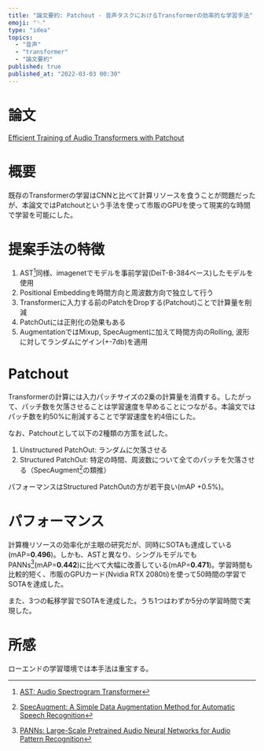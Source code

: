 ```yaml
---
title: "論文要約: Patchout - 音声タスクにおけるTransformerの効率的な学習手法"
emoji: "🪡"
type: "idea"
topics:
  - "音声"
  - "transformer"
  - "論文要約"
published: true
published_at: "2022-03-03 00:30"
---
```


# 論文

[Efficient Training of Audio Transformers with Patchout](https://arxiv.org/abs/2110.05069v2)

# 概要

既存のTransformerの学習はCNNと比べて計算リソースを食うことが問題だったが、本論文ではPatchoutという手法を使って市販のGPUを使って現実的な時間で学習を可能にした。

# 提案手法の特徴

1. AST[^3]同様、imagenetでモデルを事前学習(DeiT-B-384ベース)したモデルを使用
2. Positional Embeddingを時間方向と周波数方向で独立して行う
3. Transformerに入力する前のPatchをDropする(Patchout)ことで計算量を削減
4. PatchOutには正則化の効果もある
5. AugmentationではMixup, SpecAugmentに加えて時間方向のRolling, 波形に対してランダムにゲイン(+-7db)を適用

# Patchout

Transformerの計算には入力パッチサイズの2乗の計算量を消費する。したがって、パッチ数を欠落させることは学習速度を早めることにつながる。本論文ではパッチ数を約50%に削減することで学習速度を約4倍にした。

なお、Patchoutとして以下の2種類の方策を試した。

1. Unstructured PatchOut: ランダムに欠落させる
2. Structured PatchOut: 特定の時間、周波数について全てのパッチを欠落させる（SpecAugment[^1]の類推）

パフォーマンスはStructured PatchOutの方が若干良い(mAP +0.5%)。

# パフォーマンス

計算機リソースの効率化が主眼の研究だが、同時にSOTAも達成している(mAP=**0.496**)。しかも、ASTと異なり、シングルモデルでもPANNs[^2](mAP=**0.442**)に比べて大幅に改善している(mAP=**0.471**)。学習時間も比較的短く、市販のGPUカード(Nvidia RTX 2080ti)を使って50時間の学習でSOTAを達成した。

また、3つの転移学習でSOTAを達成した。うち1つはわずか5分の学習時間で実現した。

# 所感

ローエンドの学習環境では本手法は重宝する。

[^1]: [SpecAugment: A Simple Data Augmentation Method for Automatic Speech Recognition](https://arxiv.org/abs/1904.08779)
[^2]: [PANNs: Large-Scale Pretrained Audio Neural Networks for Audio Pattern Recognition](https://arxiv.org/abs/1912.10211)
[^3]: [AST: Audio Spectrogram Transformer](https://arxiv.org/abs/2104.01778v3)
